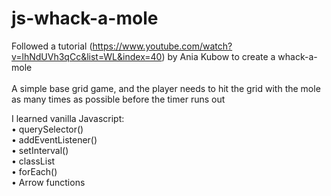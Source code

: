 # js-whack-a-mole

Followed a tutorial (https://www.youtube.com/watch?v=lhNdUVh3qCc&list=WL&index=40)
by Ania Kubow to create a whack-a-mole\
<br>
A simple base grid game, and the player needs to hit the grid with the mole as many times as possible before the timer runs out <br>

I learned vanilla Javascript:\
• querySelector()\
 • addEventListener()\
 • setInterval()\
 • classList\
 • forEach()\
 • Arrow functions
